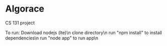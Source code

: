 # Algorace
CS 131 project

To run:
Download nodejs (lte)\n
clone directory\n
run "npm install" to install dependencies\n
run "node app" to run app\n
